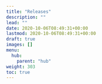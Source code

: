 ```yaml
---
title: "Releases"
description: ""
lead: ""
date: 2020-10-06T08:49:31+00:00
lastmod: 2020-10-06T08:49:31+00:00
draft: true
images: []
menu:
  hub:
    parent: "hub"
weight: 303
toc: true
---
```


